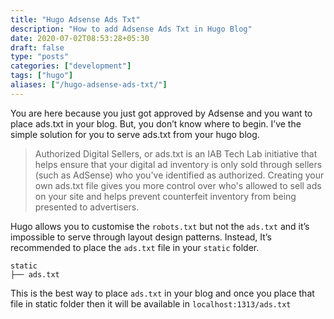 ```yaml
---
title: "Hugo Adsense Ads Txt"
description: "How to add Adsense Ads Txt in Hugo Blog"
date: 2020-07-02T08:53:28+05:30
draft: false
type: "posts"
categories: ["development"]
tags: ["hugo"]
aliases: ["/hugo-adsense-ads-txt/"]
---
```

You are here because you just got approved by Adsense and you want to place ads.txt in your blog. But, you don’t know where to begin. I’ve the simple solution for you to serve ads.txt from your hugo blog. 

> Authorized Digital Sellers, or ads.txt is an IAB Tech Lab initiative that helps ensure that your digital ad inventory is only sold through sellers (such as AdSense) who you've identified as authorized. Creating your own ads.txt file gives you more control over who's allowed to sell ads on your site and helps prevent counterfeit inventory from being presented to advertisers.

Hugo allows you to customise the `robots.txt` but not the `ads.txt` and it’s impossible to serve through layout design patterns. Instead, It’s recommended to place the `ads.txt` file in your `static` folder. 

```
static
├── ads.txt
```

This is the best way to place `ads.txt` in your blog and once you place that file in static folder then it will be available in `localhost:1313/ads.txt` 